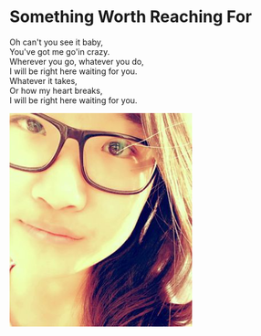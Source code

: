 Something Worth Reaching For
=========

Oh can't you see it baby,   
You've got me go'in crazy.     
Wherever you go, whatever you do,    
I will be right here waiting for you.    
Whatever it takes,   
Or how my heart breaks,   
I will be right here waiting for you.

![You've got me go'in crazy](images/you_have_got_me_goin_carzy.jpg)